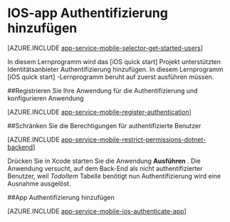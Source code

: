 <properties
    pageTitle="Authentifizierung auf iOS Azure Mobile Apps hinzufügen"
    description="Erfahren Sie, wie Azure Mobile Apps mit Benutzerauthentifizierung iOS-App mit verschiedenen Identitätsanbieter wie AAD, Google, Facebook, Twitter und Microsoft."
    services="app-service\mobile"
    documentationCenter="ios"
    authors="ysxu"
    manager="yochayk"
    editor=""/>

<tags
    ms.service="app-service-mobile"
    ms.workload="mobile"
    ms.tgt_pltfrm="mobile-ios"
    ms.devlang="dotnet"
    ms.topic="article"
    ms.date="10/01/2016"
    ms.author="yuaxu"/>

# <a name="add-authentication-to-your-ios-app"></a>IOS-app Authentifizierung hinzufügen

[AZURE.INCLUDE [app-service-mobile-selector-get-started-users](../../includes/app-service-mobile-selector-get-started-users.md)]

In diesem Lernprogramm wird das [iOS quick start] Projekt unterstützten Identitätsanbieter Authentifizierung hinzufügen. In diesem Lernprogramm [iOS quick start] -Lernprogramm beruht auf zuerst ausführen müssen.

##<a name="register"></a>Registrieren Sie Ihre Anwendung für die Authentifizierung und konfigurieren Anwendung

[AZURE.INCLUDE [app-service-mobile-register-authentication](../../includes/app-service-mobile-register-authentication.md)]

##<a name="permissions"></a>Schränken Sie die Berechtigungen für authentifizierte Benutzer

[AZURE.INCLUDE [app-service-mobile-restrict-permissions-dotnet-backend](../../includes/app-service-mobile-restrict-permissions-dotnet-backend.md)]

Drücken Sie in Xcode starten Sie die Anwendung **Ausführen** . Die Anwendung versucht, auf dem Back-End als nicht authentifizierter Benutzer, weil _TodoItem_ Tabelle benötigt nun Authentifizierung wird eine Ausnahme ausgelöst.

##<a name="add-authentication"></a>App Authentifizierung hinzufügen

[AZURE.INCLUDE [app-service-mobile-ios-authenticate-app](../../includes/app-service-mobile-ios-authenticate-app.md)]


<!-- URLs. -->

[iOS-Schnellstart]: app-service-mobile-ios-get-started.md

[Azure portal]: https://portal.azure.com
